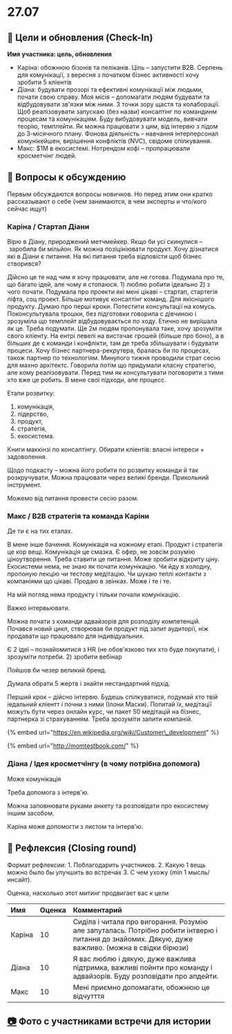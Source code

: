 # 27.07

## 🎯 Цели и обновления \(Check-In\) <a id="celi-i-apdeity"></a>

**Имя участника: цель, обновления**

* Каріна: обожнюю бізонів та пеліканів. Ціль – запустити B2B. Серпень для комунікації, з вересня з початком бізнес активності хочу зробити 5 кліентів
* Діана: будувати прозорі та ефективні комунікації між людьми, почати свою справу. Моя місія – допомагати людям будувати та відбудовувати зв'язки між ними. З точки зору щастя та колаборації. Щоб реалізовувати запускаю \(без назви\) консалтінг по командинм процесам та комунікаціям. Буду вибудовувати модель, вивчати теорію, темплейти. Як можна працювати з цим, від інтервю з лідом до 3-місячного плану. Фонова діяльність – навчання інтерперсонал комунікейшен, вирішення конфліктів \(NVC\), свідоме спілкування.
* Макс: $1M в екосистемі. Нотрендом кофі – пропрацювали кросметчінг людей. 

## 📝 Вопросы к обсуждению <a id="voprosy"></a>

Первым обсуждаются вопросы новичков. Но перед этим они кратко рассказывают о себе \(чем занимаются, в чем эксперты и что/кого сейчас ищут\)

### Каріна / Стартап Діани

Вірю в Діану, природжений метчмейкер. Якщо би усі скинулися – заробила би мільйон. Як можна позіцініювати продукт. Хочу дізнатися які в Діани є питання. На які питання треба відповісти щоб бізнес створився? 

Дійсно це те над чим я хочу працювати, але не готова. Подумала про те, що багато ідей, але чому я стопаюся. 1\) люблю робити ідеально 2\) з чого почати. Подумала про проекти які мені цікаві – стартап, стартегія ліфта, соц проект. Більше мотивує консалтінг команд. Для якіснішого продукту. Думаю про перші кроки. Потестити консультації на комусь. Поконсультувала трошки, без підготовки говорила с дівчиною і зрозуміла що темплейт відбудовувається по ходу. Етично не вирішала як це. Треба подумати. Ще 2м людям пропонувала таке, хочу зрозуміти свого кліенту. На ентрі левелі на вистачає грошей \(більше про боно\), а в більших де є команди і конфлікти, там де треба збільшувати і будувати процеси. Хочу бізнес партнера-рекрутера, бралась би по процесах, також партнер по технологіям. Минулого тижня проводили страт сесію для махно архітектс. Говорила потім що придумали класну стратегію, але кому реалізовувати. Перед тим як консультувати поговорити з тими хто вже це робить. В мене свої підходи, але процесс.

Етапи розвитку:

1. комунікація,
2. лідерство,
3. продукт,
4. стратегія,
5. екосистема.

Книги маккінзі по консалтінгу. Обирати кліентів: власні інтереси + задоволення.

Щодо подкасту – можна його робити по розвитку команди й так розкручувати. Можна працювати через великі бренди. Прикольний інструмент.

Можемо від питання провести сесію разом.

### Макс / B2B стратегія та команда Каріни

Де ти є на тих етапах.

В мене інше бачення. Комунікація на кожному етапі. Продукт і стратегія це кор вещі. Комунікація це смазка. Є офер, не зовсім розумію ціноутворення. Треба ставити це питання. Може зробити відкриту ціну. Екосистеми нема, не знаю як почати комунікацію. Чи йду в холодну, пропоную лекцію чи тестову медітацію. Чи шукаю теплі контакти з компаніями що цікаві. Продаю в звінках. Може і те і те.

На мій погляд нема продукту і тільки почали комунікацію.

Важко інтервьювати. 

Можна почати з команди адвайзорів для розподілу компетенцій. Почався новий цикл, створював би продукт під запит аудиторії, ніж продавати що працювало для індивідуальних.

Є 2 ідеї – познайомитися з HR \(не обов'язково тих хто буде покупати\), і зрозуміти потреби. 2\) зробити вебінар

Пойшов би чезер великий бренд.

Думала обрати 5 жертв і знайти нестандартний підхід.

Перший крок – дійсно інтервю. Будешь спілкуватися, подумай хто твій іедальний кліентт і почни з ними \(Ілони Маски\). Попитай їх, медітації можуть бути через онлайн курс, чи пакет 50 медітацій на бізнес, партнерка зі страхуванням. Треба зрозуміти запити компаній.

{% embed url="https://en.wikipedia.org/wiki/Customer\_development" %}

{% embed url="http://momtestbook.com/" %}

### Діана / Ідея кросметчінгу \(в чому потрібна допомога\)

Може комунікація

Треба допомога з інтерв'ю.

Можна заповнювати руками анкету та розповідати про екосистему іншим засобом.

Каріна може допомогти з листом та інтерв'ю.

## 🤔 Рефлексия \(Closing round\) <a id="refleksiya"></a>

Формат рефлексии: 1. Поблагодарить участников. 2. Какую 1 вещь можно было бы улучшить во встречах 3. С чем ухожу \(min 1 мысль/инсайт\).

Оценка, насколько этот митинг продвигает вас к цели

| Имя | Оценка | Комментарий |
| :--- | :--- | :--- |
| Каріна | 10 | Сиділа і читала про вигорання. Розумію але запуталась. Потрібно робити інтверю і питання до знайомих. Дякую, дуже важливо. \(можна в свідки бірюзи\) |
| Діана | 10 | Я вас люблю і дякую, дуже важлива підтримка, важливі пойнти про команду і адвайзорів. Буду розповідати про апдейти. |
| Макс | 10 | Мені приємно допомагати, обожнюю це відчутття |

## [📷](https://emojipedia.org/camera/) Фото с участниками встречи для истории


